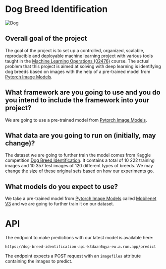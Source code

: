 # Dog Breed Identification

![Dog](https://media.discordapp.net/attachments/791010369010794526/1193157948747296768/IMG_0513.jpg?ex=65abb1ee&is=65993cee&hm=7dc556eccff4a7421dc074a8f6e1b1e29218c189a54e79ab298286cb62981e05&=&format=webp&width=507&height=676)

## Overall goal of the project
The goal of the project is to set up a controlled, organized, scalable, reproducible and deployable machine learning project with various tools taught in the [Machine Learning Operations (02476)](https://skaftenicki.github.io/dtu_mlops/) course. The actual problem that this project is aimed at solving with deep learning is identifying dog breeds based on images with the help of a pre-trained model from [Pytorch Image Models](https://github.com/huggingface/pytorch-image-models). 

## What framework are you going to use and you do you intend to include the framework into your project?
We are going to use a pre-trained model from [Pytorch Image Models](https://github.com/huggingface/pytorch-image-models).

## What data are you going to run on (initially, may change)?
The dataset we are going to further train the model comes from Kaggle competition [Dog Breed Identification](https://www.kaggle.com/competitions/dog-breed-identification/overview). It contains a total of 10 222 training images and 10 357 test images of 120 different types of breeds. We may change the size of these original sets based on how our experiments go.

## What models do you expect to use?
We take a pre-trained model from [Pytorch Image Models](https://github.com/huggingface/pytorch-image-models) called [Mobilenet V3](https://pprp.github.io/timm/models/mobilenet-v3/) and we are going to further train it on our dataset. 

# API

The endpoint to make predictions with our latest model is available here:

```
https://dog-breed-identification-api-k3daan6qya-ew.a.run.app/predict
```

The endpoint expects a POST request with an `imagefiles` attribute containing the images to predict. 